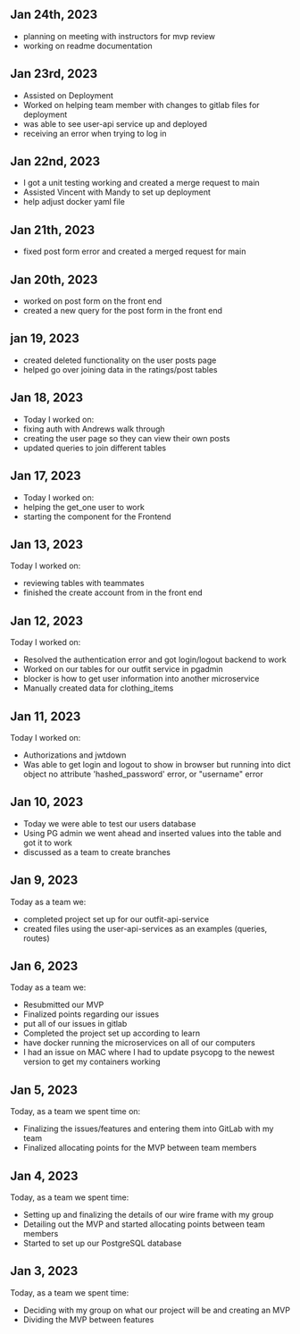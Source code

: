 ## Jan 24th, 2023
- planning on meeting with instructors for mvp review
- working on readme documentation



## Jan 23rd, 2023
- Assisted on Deployment
- Worked on helping team member with changes to gitlab files for deployment
- was able to see user-api service up and deployed
- receiving an error when trying to log in


## Jan 22nd, 2023
- I got a unit testing working and created a merge request to main
- Assisted Vincent with Mandy to set up deployment
- help adjust docker yaml file

## Jan 21th, 2023
- fixed post form error and created a merged request for main

## Jan 20th, 2023
- worked on post form on the front end
- created a new query for the post form in the front end

## jan 19, 2023
- created deleted functionality on the user posts page
- helped go over joining data in the ratings/post tables

## Jan 18, 2023
- Today I worked on:
- fixing auth with Andrews walk through
- creating the user page so they can view their own posts
- updated queries to join different tables

## Jan 17, 2023
- Today I worked on:
- helping the get_one user to work
- starting the component for the Frontend

## Jan 13, 2023

Today I worked on:
- reviewing tables with teammates
- finished the create account from in the front end

## Jan 12, 2023
Today I worked on:

- Resolved the authentication error and got login/logout backend to work
- Worked on our tables for our outfit service in pgadmin
- blocker is how to get user information into another microservice
- Manually created data for clothing_items

## Jan 11, 2023
Today I worked on:

- Authorizations and jwtdown
- Was able to get login and logout to show in browser but running into dict object no attribute 'hashed_password' error, or "username" error

## Jan 10, 2023
- Today we were able to test our users database
- Using PG admin we went ahead and inserted values into the table and got it to work
- discussed as a team to create branches

## Jan 9, 2023
Today as a team we:
- completed project set up for our outfit-api-service
- created files using the user-api-services as an examples (queries, routes)

## Jan 6, 2023
Today as a team we:
- Resubmitted our MVP
- Finalized points regarding our issues
- put all of our issues in gitlab
- Completed the project set up according to learn
- have docker running the microservices on all of our computers
- I had an issue on MAC where I had to update psycopg to the newest version to get my containers working

## Jan 5, 2023
Today, as a team we spent time on:

- Finalizing the issues/features and entering them into GitLab with my team
- Finalized allocating points for the MVP between team members

## Jan 4, 2023
Today, as a team we spent time:

- Setting up and finalizing the details of our wire frame with my group
- Detailing out the MVP and started allocating points between team members
- Started to set up our PostgreSQL database

## Jan 3, 2023
Today, as a team we spent time:

- Deciding with my group on what our project will be and creating an MVP
- Dividing the MVP between features
